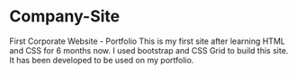# Company-Site
First Corporate Website - Portfolio
This is my first site after learning HTML and CSS for 6 months now. I used bootstrap and CSS Grid to build this site. It has been developed to be used on my portfolio.
